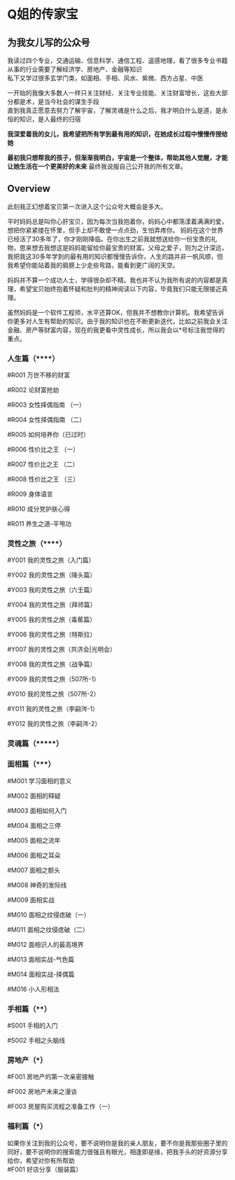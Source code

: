 # Q姐的传家宝

## 为我女儿写的公众号


我读过四个专业，交通运输、信息科学、通信工程、遥感地理，看了很多专业书籍  
从事的行业需要了解经济学、房地产、金融等知识  
私下又学过很多玄学门类，如面相、手相、风水、紫微、西方占星、中医  
 
一开始的我像大多数人一样只关注财经、关注专业技能、关注财富增长，这些大部分都是术，是当今社会的谋生手段    
直到我真正愿意去努力了解宇宙，了解灵魂是什么之后，我才明白什么是道，是永恒的知识，是人最终的归宿   
 

**我深爱着我的女儿，我希望把所有学到最有用的知识，在她成长过程中慢慢传授给她**

**最初我只想帮我的孩子，但渐渐我明白，宇宙是一个整体，帮助其他人觉醒，才能让她生活在一个更美好的未来** 最终我说服自己公开我的所有文章。

## Overview
此刻我正幻想着宝贝第一次进入这个公众号大概会是多大。 


平时妈妈总是叫你心肝宝贝，因为每次当我抱着你，妈妈心中都荡漾着满满的爱，想把你紧紧搂在怀里，但手上却不敢使一点点劲，生怕弄疼你。
妈妈在这个世界已经活了30多年了，你才刚刚降临。在你出生之前我就想送给你一份宝贵的礼物，思来想去我想这是妈妈能留给你最宝贵的财富。父母之爱子，则为之计深远，我把我这30多年学到的最有用的知识都慢慢告诉你，人生的路并非一帆风顺，但我希望你能站着我的肩膀上少走些弯路，能看到更广阔的天空。


妈妈并不算一个成功人士，学得很杂却不精。我也并不认为我所有说的内容都是真理，希望宝贝始终抱着怀疑和批判的精神阅读以下内容，毕竟我们只能无限接近真理。



虽然妈妈是一个软件工程师，水平还算OK，但我并不想教你计算机。我希望告诉你更多对人生有帮助的知识。由于我的知识也在不断更新迭代，比如之前我会关注金融、房产等财富内容，现在的我更看中灵性成长，所以我会以*号标注我觉得的重点。


### 人生篇（****）
#R001 万世不移的财富

#R002 论财富抢劫

#R003 女性择偶指南 （一）

#R004 女性择偶指南 （二）

#R005 如何培养你（已过时）

#R006 性价比之王 （一）

#R007 性价比之王  （二）

#R008 性价比之王  （三）

#R009 身体语言

#R010 成分党护肤心得

#R011 养生之道-平甩功



### 灵性之旅（****）  
#Y001 我的灵性之旅（入门篇）

#Y002 我的灵性之旅（降头篇）

#Y003 我的灵性之旅（六壬篇）

#Y004 我的灵性之旅（拜师篇）  

#Y005 我的灵性之旅（毒蕉篇）

#Y006 我的灵性之旅（特斯拉）

#Y007 我的灵性之旅（共济会|光明会）

#Y008 我的灵性之旅（战争篇）

#Y009 我的灵性之旅（507所-1）

#Y010 我的灵性之旅（507所-2）

#Y011 我的灵性之旅（李嗣涔-1）

#Y012 我的灵性之旅（李嗣涔-2）

### 灵魂篇（*****）


### 面相篇（***）
#M001 学习面相的意义

#M002 面相的释疑

#M003 面相如何入门

#M004 面相之三停

#M005 面相之流年

#M006 面相之耳朵

#M007 面相之额头

#M008 神奇的发际线

#M009 面相实战

#M010 面相之纹侵痣破（一）

#M011 面相之纹侵痣破（二）

#M012 面相识人的最高境界

#M013 面相实战-气色篇

#M014 面相实战-择偶篇

#M016 小人形相法



### 手相篇（**）

#S001 手相的入门

#S002 手相之头脑线



### 房地产（*）
#F001 房地产的第一次亲密接触

#F002 房地产未来之漫谈

#F003 房屋购买流程之准备工作（一） 


### 福利篇（*）
如果你关注到我的公众号，要不说明你是我的亲人朋友，要不你是我那些圈子里的同好，要不说明你的搜索能力很强且有眼光，相逢即是缘，把我手头的好资源分享给你，希望对你有所帮助  
#F001 好店分享（服装篇）
